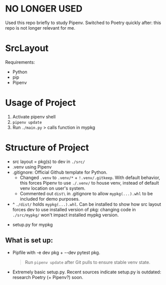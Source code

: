 # NO LONGER USED
Used this repo briefly to study Pipenv. Switched to Poetry quickly after: this repo is not longer relevant for me.

# SrcLayout
Requirements:
* Python
* pip
* Pipenv

# Usage of Project
1. Activate pipenv shell
2. `pipenv update`
3. Run `./main.py` > calls function in mypkg

# Structure of Project
* src layout = pkg(s) to dev in `./src/`
* .venv using Pipenv
* .gitignore: Official Github template for Python.
    * Changed `.venv` to `.venv/*` + `!.venv/.gitkeep`. With default behavior, this forces Pipenv to use `./.venv/` to house venv, instead of default venv location on user's system.
    * Commented out `dist\` in .gitignore to allow `mypkg(...).whl` to be included for demo purposes.
* ^ `./dist/` holds `mypkg(...).whl`. Can be installed to show how src layout forces dev to use installed version of pkg: changing code in `./src/mypkg/` won't impact installed mypkg version.
+ setup.py for mypkg

## What is set up:
* Pipfile with -e dev pkg + --dev pytest pkg.
    > Run `pipenv update` after Git pulls to ensure stable venv state.
* Extremely basic setup.py. Recent sources indicate setup.py is outdated: research Poetry (+ Pipenv?) soon.
